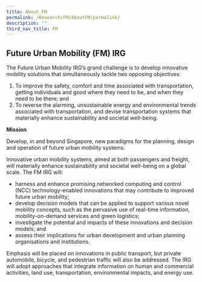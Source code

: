```yaml
---
title: About FM
permalink: /Research/FM/AboutFM/permalink/
description: ""
third_nav_title: FM
---
```



Future Urban Mobility (FM) IRG
------------------------------

The Future Urban Mobility IRG’s grand challenge is to develop innovative mobility solutions that simultaneously tackle two opposing objectives: 

1. To improve the safety, comfort and time associated with transportation, getting individuals and good where they need to be, and when they need to be there; and
2.  To reverse the alarming, unsustainable energy and environmental trends associated with transportation, and devise transportation systems that materially enhance sustainability and societal well-being.

**Mission**

Develop, in and beyond Singapore, new paradigms for the planning, design and operation of future urban mobility systems.

Innovative urban mobility systems, aimed at both passengers and freight, will materially enhance sustainability and societal well-being on a global scale. The FM IRG will:

*   harness and enhance promising networked computing and control (NCC) technology-enabled innovations that may contribute to improved future urban mobility;
*   develop decision models that can be applied to support various novel mobility concepts, such as the pervasive use of real-time information, mobility-on-demand services and green logistics;
*   investigate the potential and impacts of these innovations and decision models; and
*   assess their implications for urban development and urban planning organisations and institutions.

Emphasis will be placed on innovations in public transport, but private automobile, bicycle, and pedestrian traffic will also be addressed. The IRG will adopt approaches that integrate information on human and commercial activities, land use, transportation, environmental impacts, and energy use.